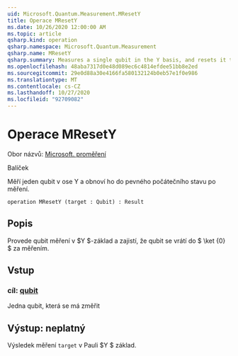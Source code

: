 ```yaml
---
uid: Microsoft.Quantum.Measurement.MResetY
title: Operace MResetY
ms.date: 10/26/2020 12:00:00 AM
ms.topic: article
qsharp.kind: operation
qsharp.namespace: Microsoft.Quantum.Measurement
qsharp.name: MResetY
qsharp.summary: Measures a single qubit in the Y basis, and resets it to a fixed initial state following the measurement.
ms.openlocfilehash: 48aba7317d0e48d089ec6c4814efdee51bb8e2ed
ms.sourcegitcommit: 29e0d88a30e4166fa580132124b0eb57e1f0e986
ms.translationtype: MT
ms.contentlocale: cs-CZ
ms.lasthandoff: 10/27/2020
ms.locfileid: "92709082"
---
```

# <a name="mresety-operation"></a>Operace MResetY

Obor názvů: [Microsoft. proměření](xref:Microsoft.Quantum.Measurement)

Balíček [](https://nuget.org/packages/)


Měří jeden qubit v ose Y a obnoví ho do pevného počátečního stavu po měření.

```qsharp
operation MResetY (target : Qubit) : Result
```


## <a name="description"></a>Popis

Provede qubit měření v $Y $-základ a zajistí, že qubit se vrátí do $ \ket {0} $ za měřením.

## <a name="input"></a>Vstup

### <a name="target--qubit"></a>cíl: [qubit](xref:microsoft.quantum.lang-ref.qubit)

Jedna qubit, která se má změřit



## <a name="output--__invalidresult__"></a>Výstup: __neplatný <Result>__

Výsledek měření `target` v Pauli $Y $ základ.